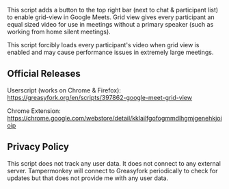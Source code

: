This script adds a button to the top right bar (next to chat & participant list) to enable grid-view in Google Meets. Grid view gives every participant an equal sized video for use in meetings without a primary speaker (such as working from home silent meetings).

This script forcibly loads every participant's video when grid view is enabled and may cause performance issues in extremely large meetings.

## Official Releases

Userscript (works on Chrome & Firefox): https://greasyfork.org/en/scripts/397862-google-meet-grid-view

Chrome Extension: https://chrome.google.com/webstore/detail/kklailfgofogmmdlhgmjgenehkjoioip

## Privacy Policy

This script does not track any user data. It does not connect to any external server. Tampermonkey will connect to Greasyfork periodically to check for updates but that does not provide me with any user data.
